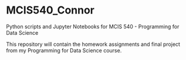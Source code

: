 # MCIS540_Connor
Python scripts and Jupyter Notebooks for MCIS 540 - Programming for Data Science

This repository will contain the homework assignments and final project from my Programming for Data Science course.
